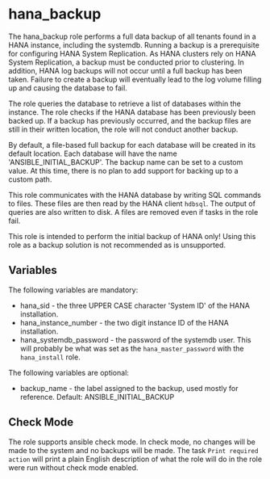 # hana_backup

The hana_backup role performs a full data backup of all tenants found in a HANA
instance, including the systemdb. Running a backup is a prerequisite for
configuring HANA System Replication. As HANA clusters rely on HANA System
Replication, a backup must be conducted prior to clustering. In addition, HANA
log backups will not occur until a full backup has been taken. Failure to create
a backup will eventually lead to the log volume filling up and causing the
database to fail.

The role queries the database to retrieve a list of databases within the
instance. The role checks if the HANA database has been previously been backed
up. If a backup has previously occurred, and the backup files are still in their
written location, the role will not conduct another backup.

By default, a file-based full backup for each database will be created in its
default location. Each database will have the name 'ANSIBLE_INITIAL_BACKUP'.
The backup name can be set to a custom value. At this time, there is no plan to
add support for backing up to a custom path.

This role communicates with the HANA database by writing SQL commands to files.
These files are then read by the HANA client `hdbsql`. The output of queries are
also written to disk. A files are removed even if tasks in the role fail.

This role is intended to perform the initial backup of HANA only! Using this
role as a backup solution is not recommended as is unsupported.

## Variables

The following variables are mandatory:

* hana_sid - the three UPPER CASE character 'System ID' of the HANA
  installation.
* hana_instance_number - the two digit instance ID of the HANA installation.
* hana_systemdb_password - the password of the systemdb user. This will probably
  be what was set as the `hana_master_password` with the `hana_install` role.

The following variables are optional:

* backup_name - the label assigned to the backup, used mostly for reference.
  Default: ANSIBLE_INITIAL_BACKUP

## Check Mode

The role supports ansible check mode. In check mode, no changes will be made to
the system and no backups will be made. The task `Print required action` will
print a plain English description of what the role will do in the role were
run without check mode enabled.
